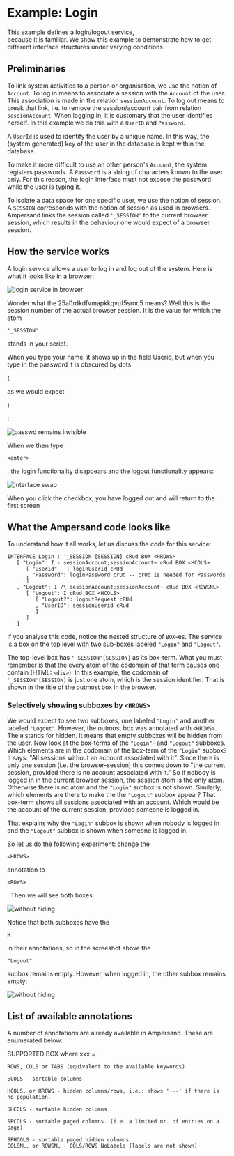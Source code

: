 # Example: Login

This example defines a login/logout service,  
because it is familiar. We show this example to demonstrate how to get different interface structures under varying conditions.

## Preliminaries

To link system activities to a person or organisation, we use the notion of `Account`. To log in means to associate a session with the `Account` of the user. This association is made in the relation `sessionAccount`. To log out means to break that link, i.e. to remove the session/account pair from relation `sessionAccount`. When logging in, it is customary that the user identifies herself. In this example we do this with a `UserID` and `Password`.

A `UserId` is used to identify the user by a unique name. In this way, the \(system generated\) key of the user in the database is kept within the database.

To make it more difficult to use an other person's `Account`, the system registers passwords. A `Password` is a string of characters known to the user only. For this reason, the login interface must not expose the password while the user is typing it.

To isolate a data space for one specific user, we use the notion of session. A `SESSION` corresponds with the notion of session as used in browsers. Ampersand links the session called `'_SESSION'` to the current browser session, which results in the behaviour one would expect of a browser session.

## How the service works

A login service allows a user to log in and log out of the system. Here is what it looks like in a browser:

![login service in browser](../.gitbook/assets/ssh1.png)

Wonder what the 25al1rdkdfvmapkkqvuf5sroc5 means? Well this is the session number of the actual browser session. It is the value for which the atom 

`'_SESSION'`

 stands in your script.

When you type your name, it shows up in the field Userid, but when you type in the password it is obscured by dots 

\(

as we would expect

\)

:

![passwd remains invisible](../.gitbook/assets/ssh2.png)

When we then type 

`<enter>`

, the login functionality disappears and the logout functionality appears:

![interface swap](../.gitbook/assets/ssh3.png)

When you click the checkbox, you have logged out and will return to the first screen



## What the Ampersand code looks like

To understand how it all works, let us discuss the code for this service:

```text
INTERFACE Login : '_SESSION'[SESSION] cRud BOX <HROWS>
   [ "Login": I - sessionAccount;sessionAccount~ cRud BOX <HCOLS>
      [ "Userid"   : loginUserid cRUd
      , "Password": loginPassword crUd -- crUd is needed for Passwords
      ]
   , "Logout": I /\ sessionAccount;sessionAccount~ cRud BOX <ROWSNL>
      [ "Logout": I cRud BOX <HCOLS>
         [ "Logout?": logoutRequest cRUd
         , "UserID": sessionUserid cRud
         ]
      ]
   ]
```

If you analyse this code, notice the nested structure of `BOX`-es. The service is a box on the top level with two sub-boxes labeled `"Login"` and `"Logout"`.

The top-level box has `'_SESSION'[SESSION]` as its box-term. What you must remember is that the every atom of the codomain of that term causes one contain \(HTML: `<div>`\). In this example, the codomain of `'_SESSION'[SESSION]` is just one atom, which is the session identifier. That is shown in the title of the outmost box in the browser.

### Selectively showing subboxes by `<HROWS>`

We would expect to see two subboxes, one labeled `"Login"` and another labeled `"Logout"`. However, the outmost box was annotated with `<HROWS>`. The `H` stands for hidden. It means that empty subboxes will be hidden from the user. Now look at the box-terms of the `"Login"`- and `"Logout"` subboxes. Which elements are in the codomain of the box-term of the `"Login"` subbox? It says: "All sessions without an account associated with it". Since there is only one session \(i.e. the browser-session\) this comes down to "the current session, provided there is no account associated with it." So if nobody is logged in in the current browser session, the session atom is the only atom. Otherwise there is no atom and the `"Login"` subbox is not shown. Similarly, which elements are there to make the the `"Logout"` subbox appear? That box-term shows all sessions associated with an account. Which would be the account of the current session, provided someone is logged in.

That explains why the `"Login"` subbox is shown when nobody is logged in and the `"Logout"` subbox is shown when someone is logged in.

So let us do the following experiment: change the 

`<HROWS>`

 annotation to 

`<ROWS>`

. Then we will see both boxes: 

![without hiding](../.gitbook/assets/ssh4.png)

 Notice that both subboxes have the 

`H`

 in their annotations, so in the screeshot above the 

`"Logout"`

 subbox remains empty. However, when logged in, the other subbox remains empty: 

![without hiding](../.gitbook/assets/ssh5.png)

## List of available annotations

A number of annotations are already available in Ampersand. These are enumerated below:

SUPPORTED BOX  where xxx =

```text
ROWS, COLS or TABS (equivalent to the available keywords)

SCOLS - sortable columns

HCOLS, or HROWS - hidden columns/rows, i.e.: shows '---' if there is no population.

SHCOLS - sortable hidden columns

SPCOLS - sortable paged columns. (i.e. a limited nr. of entries on a page)

SPHCOLS - sortable paged hidden columns
COLSNL, or ROWSNL - COLS/ROWS NoLabels (labels are not shown)
```

